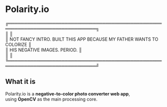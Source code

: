 # Polarity.io  

╔══════════════════════════════════════════════════════════════════════════════╗  
║                                                                              ║  
║   NOT FANCY INTRO. BUILT THIS APP BECAUSE MY FATHER WANTS TO COLORIZE        ║  
║   HIS NEGATIVE IMAGES. PERIOD.                                               ║  
║                                                                              ║  
╚══════════════════════════════════════════════════════════════════════════════╝  

## What it is  
Polarity.io is a **negative-to-color photo converter web app**,  
using **OpenCV** as the main processing core.  
